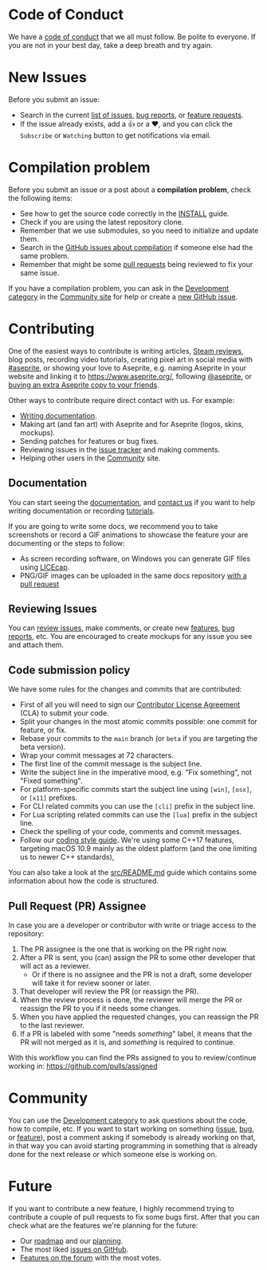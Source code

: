 # Code of Conduct

We have a [code of conduct](CODE_OF_CONDUCT.md) that we all must
follow. Be polite to everyone. If you are not in your best day, take a
deep breath and try again.

# New Issues

Before you submit an issue:

* Search in the current
  [list of issues](https://github.com/aseprite/aseprite/issues),
  [bug reports](https://community.aseprite.org/c/bugs), or
  [feature requests](https://community.aseprite.org/c/features).
* If the issue already exists, add a :+1: or a :heart:, and you can
  click the `Subscribe` or `Watching` button to get notifications
  via email.

# Compilation problem

Before you submit an issue or a post about a **compilation problem**,
check the following items:

* See how to get the source code correctly in the [INSTALL](INSTALL.md) guide.
* Check if you are using the latest repository clone.
* Remember that we use submodules, so you need to initialize and update them.
* Search in the [GitHub issues about compilation](https://github.com/aseprite/aseprite/issues?q=is%3Aissue+label%3Acompilation)
  if someone else had the same problem.
* Remember that might be some [pull requests](https://github.com/aseprite/aseprite/pulls)
  being reviewed to fix your same issue.

If you have a compilation problem, you can ask in the
[Development category](https://community.aseprite.org/c/development)
in the [Community site](https://community.aseprite.org/) for help
or create a [new GitHub issue](https://github.com/aseprite/aseprite/issues/new).

# Contributing

One of the easiest ways to contribute is writing articles, [Steam
reviews](https://steamcommunity.com/app/431730/reviews/), blog posts,
recording video tutorials, creating pixel art in social media with
[#aseprite](https://twitter.com/search?q=%23aseprite), or showing your
love to Aseprite, e.g. naming Aseprite in your website and linking it
to https://www.aseprite.org/, following [@aseprite](https://twitter.com/aseprite),
or [buying an extra Aseprite copy to your friends](https://www.aseprite.org/download/).

Other ways to contribute require direct contact with us. For example:

* [Writing documentation](https://github.com/aseprite/docs).
* Making art (and fan art) with Aseprite and for Aseprite (logos, skins, mockups).
* Sending patches for features or bug fixes.
* Reviewing issues in the [issue tracker](https://github.com/aseprite/aseprite/issues)
  and making comments.
* Helping other users in the [Community](https://community.aseprite.org/) site.

## Documentation

You can start seeing the
[documentation](https://www.aseprite.org/docs/), and
[contact us](mailto:support@aseprite.org) if you want to help
writing documentation or recording [tutorials](https://www.aseprite.org/docs/tutorial/).

If you are going to write some docs, we recommend you to take
screenshots or record a GIF animations to showcase the feature your
are documenting or the steps to follow:

* As screen recording software, on Windows you can generate GIF files
  using [LICEcap](http://www.cockos.com/licecap/).
* PNG/GIF images can be uploaded in the same docs repository
  [with a pull request](https://github.com/aseprite/docs/pulls)

## Reviewing Issues

You can [review issues](https://github.com/aseprite/aseprite/issues),
make comments, or create
new [features](https://community.aseprite.org/c/features),
[bug reports](https://community.aseprite.org/c/bugs), etc. You are
encouraged to create mockups for any issue you see and attach them.

## Code submission policy

We have some rules for the changes and commits that are contributed:

* First of all you will need to sign our
  [Contributor License Agreement](https://github.com/igarastudio/cla) (CLA)
  to submit your code.
* Split your changes in the most atomic commits possible: one commit
  for feature, or fix.
* Rebase your commits to the `main` branch (or `beta` if you are
  targeting the beta version).
* Wrap your commit messages at 72 characters.
* The first line of the commit message is the subject line.
* Write the subject line in the imperative mood, e.g. "Fix something",
  not "Fixed something".
* For platform-specific commits start the subject line using
  `[win]`, `[osx]`, or `[x11]` prefixes.
* For CLI related commits you can use the `[cli]` prefix in the
  subject line.
* For Lua scripting related commits can use the `[lua]` prefix in
  the subject line.
* Check the spelling of your code, comments and commit messages.
* Follow our [coding style guide](docs/CODING_STYLE.md). We're using
  some C++17 features, targeting macOS 10.9 mainly as the oldest
  platform (and the one limiting us to newer C++ standards),

You can also take a look at the [src/README.md](https://github.com/aseprite/aseprite/tree/main/src/#aseprite-source-code)
guide which contains some information about how the code is structured.

## Pull Request (PR) Assignee

In case you are a developer or contributor with write or triage access
to the repository:

1. The PR assignee is the one that is working on the PR right now.
2. After a PR is sent, you (can) assign the PR to some other developer
   that will act as a reviewer.
   * Or if there is no assignee and the PR is not a draft, some
     developer will take it for review sooner or later.
3. That developer will review the PR (or reassign the PR).
4. When the review process is done, the reviewer will merge the PR or
   reassign the PR to you if it needs some changes.
5. When you have applied the requested changes, you can reassign the
   PR to the last reviewer.
6. If a PR is labeled with some "needs *something*" label, it means
   that the PR will not merged as it is, and *something* is required
   to continue.

With this workflow you can find the PRs assigned to you to
review/continue working in: https://github.com/pulls/assigned

# Community

You can use the [Development category](https://community.aseprite.org/c/development)
to ask questions about the code, how to compile, etc.
If you want to start working on something
([issue](https://github.com/aseprite/aseprite/issues),
[bug](https://community.aseprite.org/c/bugs),
or [feature](https://community.aseprite.org/c/features)),
post a comment asking if somebody is already working on that,
in that way you can avoid starting programming in something that is already
done for the next release or which someone else is working on.

# Future

If you want to contribute a new feature, I highly recommend trying to
contribute a couple of pull requests to fix some bugs first. After
that you can check what are the features we're planning for the
future:

* Our [roadmap](http://www.aseprite.org/roadmap/) and our [planning](https://github.com/orgs/aseprite/projects/10).
* The most liked [issues on GitHub](https://github.com/aseprite/aseprite/issues?q=is%3Aissue+is%3Aopen+sort%3Areactions-%2B1-desc).
* [Features on the forum](https://community.aseprite.org/c/features/7/l/latest?order=votes) with the most votes.
